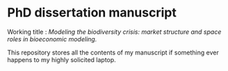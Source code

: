 # PhD dissertation manuscript
Working title : *Modeling the biodiversity crisis: market structure and space roles in bioeconomic modeling.*

This repository stores all the contents of my manuscript if something ever happens to my highly solicited laptop.
